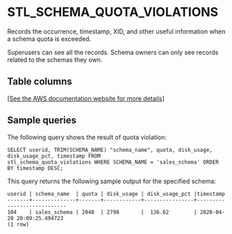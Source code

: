 # STL\_SCHEMA\_QUOTA\_VIOLATIONS<a name="r_STL_SCHEMA_QUOTA_VIOLATIONS"></a>

Records the occurrence, timestamp, XID, and other useful information when a schema quota is exceeded\.

Superusers can see all the records\. Schema owners can only see records related to the schemas they own\.

## Table columns<a name="r_STL_SCHEMA_QUOTA_VIOLATIONS-table-columns"></a>

[\[See the AWS documentation website for more details\]](http://docs.aws.amazon.com/redshift/latest/dg/r_STL_SCHEMA_QUOTA_VIOLATIONS.html)

## Sample queries<a name="r_STL_SCHEMA_QUOTA_VIOLATIONS-sample-queries"></a>

The following query shows the result of quota violation:

```
SELECT userid, TRIM(SCHEMA_NAME) "schema_name", quota, disk_usage, disk_usage_pct, timestamp FROM
stl_schema_quota_violations WHERE SCHEMA_NAME = 'sales_schema' ORDER BY timestamp DESC;
```

This query returns the following sample output for the specified schema:

```
userid | schema_name  | quota | disk_usage | disk_usage_pct |timestamp
-------+--------------+-------+------------+----------------+----------------------------
104    | sales_schema | 2048  | 2798       |  136.62        | 2020-04-20 20:09:25.494723
(1 row)
```